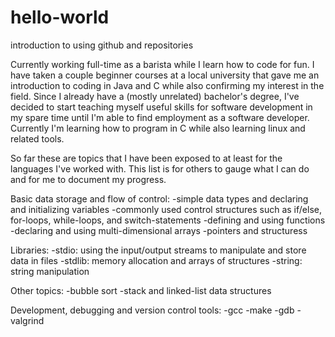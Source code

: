 # hello-world
introduction to using github and repositories

Currently working full-time as a barista while I learn how to code for fun.  I have taken a couple beginner courses at a local university that gave me an introduction to coding in Java and C while also confirming my interest in the field.  Since I already have a (mostly unrelated) bachelor's degree, I've decided to start teaching myself useful skills for software development in my spare time until I'm able to find employment as a software developer.  Currently I'm learning how to program in C while also learning linux and related tools.

So far these are topics that I have been exposed to at least for the languages I've worked with.  This list is for others to gauge what I can do and for me to document my progress.

Basic data storage and flow of control:
-simple data types and declaring and initializing variables
-commonly used control structures such as if/else, for-loops, while-loops, and switch-statements
-defining and using functions
-declaring and using multi-dimensional arrays
-pointers and structuress

Libraries:
-stdio: using the input/output streams to manipulate and store data in files
-stdlib: memory allocation and arrays of structures
-string: string manipulation

Other topics:
-bubble sort
-stack and linked-list data structures

Development, debugging and version control tools:
-gcc
-make
-gdb
-valgrind
